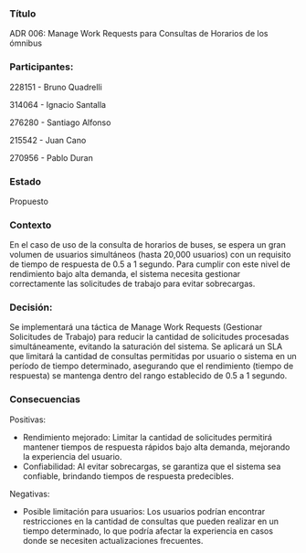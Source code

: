 ### Título 
ADR 006: Manage Work Requests para Consultas de Horarios de los ómnibus

### Participantes: 

228151 - Bruno Quadrelli

314064 - Ignacio Santalla

276280 - Santiago Alfonso

215542 - Juan Cano

270956 - Pablo Duran

### Estado
Propuesto

### Contexto
En el caso de uso de la consulta de horarios de buses, se espera un gran volumen de usuarios simultáneos (hasta 20,000 usuarios) con un requisito de tiempo de respuesta de 0.5 a 1 segundo. Para cumplir con este nivel de rendimiento bajo alta demanda, el sistema necesita gestionar correctamente las solicitudes de trabajo para evitar sobrecargas.

### Decisión:
Se implementará una táctica de Manage Work Requests (Gestionar Solicitudes de Trabajo) para reducir la cantidad de solicitudes procesadas simultáneamente, evitando la saturación del sistema. Se aplicará un SLA que limitará la cantidad de consultas permitidas por usuario o sistema en un período de tiempo determinado, asegurando que el rendimiento (tiempo de respuesta) se mantenga dentro del rango establecido de 0.5 a 1 segundo.

### Consecuencias
Positivas:
- Rendimiento mejorado: Limitar la cantidad de solicitudes permitirá mantener tiempos de respuesta rápidos bajo alta demanda, mejorando la experiencia del usuario.
- Confiabilidad: Al evitar sobrecargas, se garantiza que el sistema sea confiable, brindando tiempos de respuesta predecibles.

Negativas: 
- Posible limitación para usuarios: Los usuarios podrían encontrar restricciones en la cantidad de consultas que pueden realizar en un tiempo determinado, lo que podría afectar la experiencia en casos donde se necesiten actualizaciones frecuentes.
